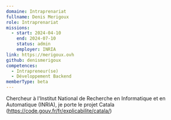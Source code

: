 ```yaml
---
domaine: Intraprenariat
fullname: Denis Merigoux
role: Intraprenariat
missions:
  - start: 2024-04-10
    end: 2024-07-10
    status: admin
    employer: INRIA
link: https://merigoux.ovh
github: denismerigoux
competences:
  - Intrapreneur(se)
  - Développement Backend
memberType: beta
---
```

Chercheur à l'Institut National de Recherche en Informatique et en Automatique (INRIA), je porte le projet Catala (https://code.gouv.fr/fr/explicabilite/catala/)

